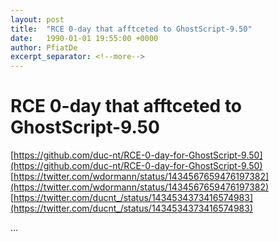 ```yaml
---
layout: post
title:  "RCE 0-day that afftceted to GhostScript-9.50"
date:   1990-01-01 19:55:00 +0000
author: PfiatDe
excerpt_separator: <!--more-->
---
```


# RCE 0-day that afftceted to GhostScript-9.50
[https://github.com/duc-nt/RCE-0-day-for-GhostScript-9.50](https://github.com/duc-nt/RCE-0-day-for-GhostScript-9.50)
[https://twitter.com/wdormann/status/1434567659476197382](https://twitter.com/wdormann/status/1434567659476197382)
[https://twitter.com/ducnt_/status/1434534373416574983](https://twitter.com/ducnt_/status/1434534373416574983)

...
<!--more-->
